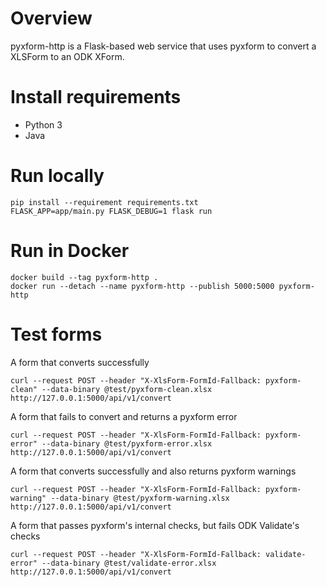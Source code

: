# Overview
pyxform-http is a Flask-based web service that uses pyxform to convert a XLSForm to an ODK XForm.

# Install requirements
* Python 3
* Java

# Run locally
```
pip install --requirement requirements.txt
FLASK_APP=app/main.py FLASK_DEBUG=1 flask run
```

# Run in Docker
```
docker build --tag pyxform-http .
docker run --detach --name pyxform-http --publish 5000:5000 pyxform-http
```

# Test forms


A form that converts successfully
```
curl --request POST --header "X-XlsForm-FormId-Fallback: pyxform-clean" --data-binary @test/pyxform-clean.xlsx http://127.0.0.1:5000/api/v1/convert
```

A form that fails to convert and returns a pyxform error
```
curl --request POST --header "X-XlsForm-FormId-Fallback: pyxform-error" --data-binary @test/pyxform-error.xlsx http://127.0.0.1:5000/api/v1/convert
```

A form that converts successfully and also returns pyxform warnings
```
curl --request POST --header "X-XlsForm-FormId-Fallback: pyxform-warning" --data-binary @test/pyxform-warning.xlsx http://127.0.0.1:5000/api/v1/convert
```

A form that passes pyxform's internal checks, but fails ODK Validate's checks
```
curl --request POST --header "X-XlsForm-FormId-Fallback: validate-error" --data-binary @test/validate-error.xlsx http://127.0.0.1:5000/api/v1/convert
```